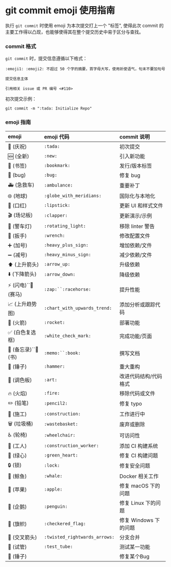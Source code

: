 # git commit emoji 使用指南

执行 `git commit` 时使用 emoji 为本次提交打上一个 "标签", 使得此次 commit 的主要工作得以凸现，也能够使得其在整个提交历史中易于区分与查找。

### commit 格式

`git commit` 时，提交信息遵循以下格式：

```shell
:emoji1: :emoji2: 不超过 50 个字的摘要，首字母大写，使用祈使语气，句末不要加句号

提交信息主体

引用相关 issue 或 PR 编号 <#110>
```

初次提交示例：

```shell
git commit -m ":tada: Initialize Repo"
```

### emoji 指南

| emoji                | emoji 代码                      | commit 说明           |
| :------------------- | :------------------------------ | :-------------------- |
| 🎉 (庆祝)            | `:tada:`                      | 初次提交              |
| 🆕 (全新)            | `:new:`                       | 引入新功能            |
| 🔖 (书签)            | `:bookmark:`                  | 发行/版本标签         |
| 🐛 (bug)             | `:bug:`                       | 修复 bug              |
| 🚑 (急救车)          | `:ambulance:`                 | 重要补丁              |
| 🌐 (地球)            | `:globe_with_meridians:`      | 国际化与本地化        |
| 💄 (口红)            | `:lipstick:`                  | 更新 UI 和样式文件    |
| 🎬 (场记板)          | `:clapper:`                   | 更新演示/示例         |
| 🚨 (警车灯)          | `:rotating_light:`            | 移除 linter 警告      |
| 🔧 (扳手)            | `:wrench:`                    | 修改配置文件          |
| ➕ (加号)            | `:heavy_plus_sign:`           | 增加依赖/文件         |
| ➖ (减号)            | `:heavy_minus_sign:`          | 减少依赖/文件         |
| ⬆️ (上升箭头)      | `:arrow_up:`                  | 升级依赖              |
| ⬇️ (下降箭头)      | `:arrow_down:`                | 降级依赖              |
| ⚡ (闪电)``🐎 (赛马) | `:zap:``:racehorse:`          | 提升性能              |
| 📈 (上升趋势图)      | `:chart_with_upwards_trend:`  | 添加分析或跟踪代码    |
| 🚀 (火箭)            | `:rocket:`                    | 部署功能              |
| ✅ (白色复选框)      | `:white_check_mark:`          | 完成功能/页面         |
| 📝 (备忘录)``📖 (书) | `:memo:``:book:`              | 撰写文档              |
| 🔨 (锤子)            | `:hammer:`                    | 重大重构              |
| 🎨 (调色板)          | `:art:`                       | 改进代码结构/代码格式 |
| 🔥 (火焰)            | `:fire:`                      | 移除代码或文件        |
| ✏️ (铅笔)          | `:pencil2:`                   | 修复 typo             |
| 🚧 (施工)            | `:construction:`              | 工作进行中            |
| 🗑️ (垃圾桶)        | `:wastebasket:`               | 废弃或删除            |
| ♿ (轮椅)            | `:wheelchair:`                | 可访问性              |
| 👷 (工人)            | `:construction_worker:`       | 添加 CI 构建系统      |
| 💚 (绿心)            | `:green_heart:`               | 修复 CI 构建问题      |
| 🔒 (锁)              | `:lock:`                      | 修复安全问题          |
| 🐳 (鲸鱼)            | `:whale:`                     | Docker 相关工作       |
| 🍎 (苹果)            | `:apple:`                     | 修复 macOS 下的问题   |
| 🐧 (企鹅)            | `:penguin:`                   | 修复 Linux 下的问题   |
| 🏁 (旗帜)            | `:checkered_flag:`            | 修复 Windows 下的问题 |
| 🔀 (交叉箭头)        | `:twisted_rightwards_arrows:` | 分支合并              |
| 🧪 (试管)           | `:test_tube:`                 | 测试某一功能          |
| 🔨 (锤子)            |                                 | 修复某个Bug           |
